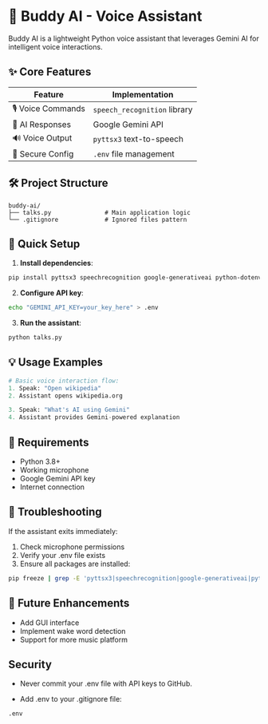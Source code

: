 # 🤖 Buddy AI - Voice Assistant

Buddy AI is a lightweight Python voice assistant that leverages Gemini AI for intelligent voice interactions.

## ✨ Core Features

| Feature | Implementation |
|---------|---------------|
| 🎙️ Voice Commands | `speech_recognition` library |
| 🧠 AI Responses | Google Gemini API |
| 🔊 Voice Output | `pyttsx3` text-to-speech |
| 🔐 Secure Config | `.env` file management |

## 🛠️ Project Structure

```
buddy-ai/
├── talks.py               # Main application logic
└── .gitignore             # Ignored files pattern
```

## 🚀 Quick Setup

1. **Install dependencies**:
```bash
pip install pyttsx3 speechrecognition google-generativeai python-dotenv
```

2. **Configure API key**:
```bash
echo "GEMINI_API_KEY=your_key_here" > .env
```

3. **Run the assistant**:
```bash
python talks.py
```

## 💡 Usage Examples

```python
# Basic voice interaction flow:
1. Speak: "Open wikipedia"
2. Assistant opens wikipedia.org

3. Speak: "What's AI using Gemini"
4. Assistant provides Gemini-powered explanation
```

## 📌 Requirements

- Python 3.8+
- Working microphone
- Google Gemini API key
- Internet connection

## 🔧 Troubleshooting

If the assistant exits immediately:
1. Check microphone permissions
2. Verify your .env file exists
3. Ensure all packages are installed:
```bash
pip freeze | grep -E 'pyttsx3|speechrecognition|google-generativeai|python-dotenv'
```

## 🌟 Future Enhancements

- Add GUI interface
- Implement wake word detection
- Support for more music platform

## Security

- Never commit your .env file with API keys to GitHub.

- Add .env to your .gitignore file:

```bash
.env
```
